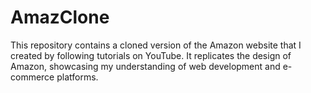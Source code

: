 # AmazClone
This repository contains a cloned version of the Amazon website that I created by following tutorials on YouTube. It replicates the design of Amazon, showcasing my understanding of web development and e-commerce platforms.
